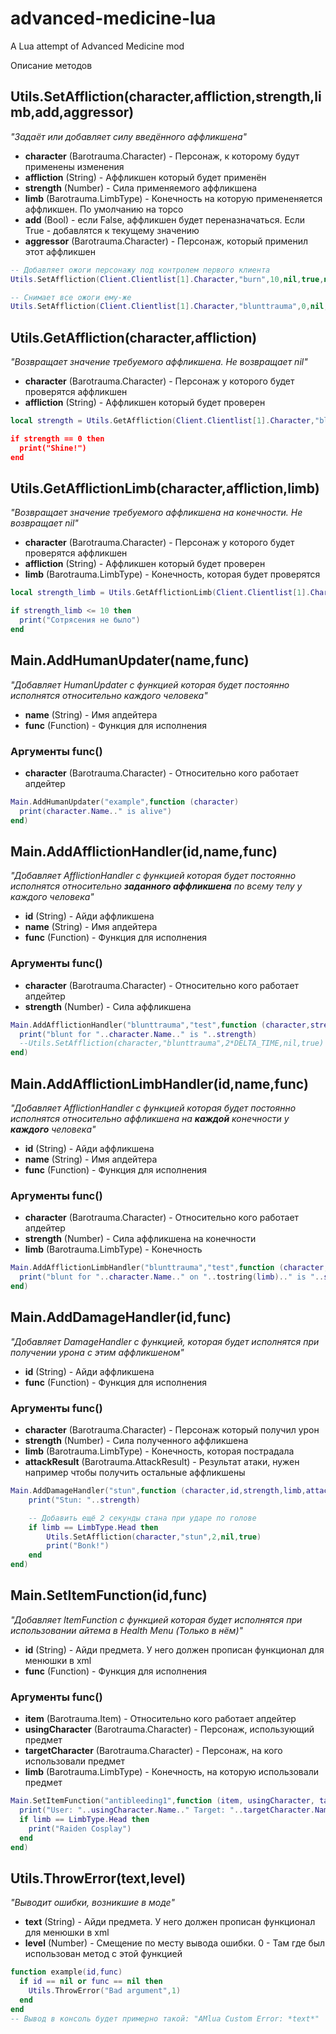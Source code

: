 # advanced-medicine-lua
A Lua attempt of Advanced Medicine mod

Описание методов
## Utils.SetAffliction(character,affliction,strength,limb,add,aggressor)
*"Задаёт или добавляет силу введённого аффликшена"*
- **character** (Barotrauma.Character) - Персонаж, к которому будут применены изменения
- **affliction** (String) - Аффликшен который будет применён
- **strength** (Number) - Сила применяемого аффликшена
- **limb** (Barotrauma.LimbType) - Конечность на которую примененяется аффликшен. По умолчанию на торсо
- **add** (Bool) - если False, аффликшен будет переназначаться. Если True - добавлятся к текущему значению
- **aggressor** (Barotrauma.Character) - Персонаж, который применил этот аффликшен
```lua
-- Добавляет ожоги персонажу под контролем первого клиента
Utils.SetAffliction(Client.Clientlist[1].Character,"burn",10,nil,true,nil)

-- Снимает все ожоги ему-же
Utils.SetAffliction(Client.Clientlist[1].Character,"blunttrauma",0,nil,false,nil)
```

## Utils.GetAffliction(character,affliction)
*"Возвращает значение требуемого аффликшена. Не возвращает nil"*
- **character** (Barotrauma.Character) - Персонаж у которого будет проверятся аффликшен
- **affliction** (String) - Аффликшен который будет проверен
```lua
local strength = Utils.GetAffliction(Client.Clientlist[1].Character,"blunttrauma

if strength == 0 then
  print("Shine!")
end
```

## Utils.GetAfflictionLimb(character,affliction,limb)
*"Возвращает значение требуемого аффликшена на конечности. Не возвращает nil"*
- **character** (Barotrauma.Character) - Персонаж у которого будет проверятся аффликшен
- **affliction** (String) - Аффликшен который будет проверен
- **limb** (Barotrauma.LimbType) - Конечность, которая будет проверятся
```lua
local strength_limb = Utils.GetAfflictionLimb(Client.Clientlist[1].Character,"blunttrauma",LimbType.Head)

if strength_limb <= 10 then
  print("Сотрясения не было")
end
```

## Main.AddHumanUpdater(name,func)
*"Добавляет HumanUpdater с функцией которая будет постоянно исполнятся относительно каждого человека"*
- **name** (String) - Имя апдейтера
- **func** (Function) - Функция для исполнения

### Аргументы func()
- **character** (Barotrauma.Character) - Относительно кого работает апдейтер
```lua
Main.AddHumanUpdater("example",function (character)
  print(character.Name.." is alive")
end)
```

## Main.AddAfflictionHandler(id,name,func)
*"Добавляет AfflictionHandler с функцией которая будет постоянно исполнятся относительно **заданного аффликшена** по всему телу у каждого человека"*
- **id** (String) - Айди аффликшена
- **name** (String) - Имя апдейтера
- **func** (Function) - Функция для исполнения

### Аргументы func()
- **character** (Barotrauma.Character) - Относительно кого работает апдейтер
- **strength** (Number) - Сила аффликшена
```lua
Main.AddAfflictionHandler("blunttrauma","test",function (character,strength)
  print("blunt for "..character.Name.." is "..strength)
  --Utils.SetAffliction(character,"blunttrauma",2*DELTA_TIME,nil,true) -- Умер от синяка
end)
```

## Main.AddAfflictionLimbHandler(id,name,func)
*"Добавляет AfflictionHandler с функцией которая будет постоянно исполнятся относительно аффликшена на **каждой** конечности у **каждого** человека"*
- **id** (String) - Айди аффликшена
- **name** (String) - Имя апдейтера
- **func** (Function) - Функция для исполнения

### Аргументы func()
- **character** (Barotrauma.Character) - Относительно кого работает апдейтер
- **strength** (Number) - Сила аффликшена на конечности
- **limb** (Barotrauma.LimbType) - Конечность
```lua
Main.AddAfflictionLimbHandler("blunttrauma","test",function (character,strength,limb)
  print("blunt for "..character.Name.." on "..tostring(limb).." is "..strength)
end)
```

## Main.AddDamageHandler(id,func)
*"Добавляет DamageHandler с функцией, которая будет исполнятся при получении урона с этим аффликшеном"*
- **id** (String) - Айди аффликшена
- **func** (Function) - Функция для исполнения

### Аргументы func()
- **character** (Barotrauma.Character) - Персонаж который получил урон
- **strength** (Number) - Сила полученного аффликшена
- **limb** (Barotrauma.LimbType) - Конечность, которая пострадала
- **attackResult** (Barotrauma.AttackResult) - Результат атаки, нужен например чтобы получить остальные аффликшены
```lua
Main.AddDamageHandler("stun",function (character,id,strength,limb,attackResult)
    print("Stun: "..strength)

    -- Добавить ещё 2 секунды стана при ударе по голове
    if limb == LimbType.Head then
        Utils.SetAffliction(character,"stun",2,nil,true)
        print("Bonk!")
    end
end)
```

## Main.SetItemFunction(id,func)
*"Добавляет ItemFunction с функцией которая будет исполнятся при использовании айтема в Health Menu (Только в нём)"*
- **id** (String) - Айди предмета. У него должен прописан функционал для менюшки в xml
- **func** (Function) - Функция для исполнения

### Аргументы func()
- **item** (Barotrauma.Item) - Относительно кого работает апдейтер
- **usingCharacter** (Barotrauma.Character) - Персонаж, использующий предмет
- **targetCharacter** (Barotrauma.Character) - Персонаж, на кого использовали предмет
- **limb** (Barotrauma.LimbType) - Конечность, на которую использовали предмет
```lua
Main.SetItemFunction("antibleeding1",function (item, usingCharacter, targetCharacter, limb)
  print("User: "..usingCharacter.Name.." Target: "..targetCharacter.Name)
  if limb == LimbType.Head then
    print("Raiden Cosplay")
  end
end)
```

## Utils.ThrowError(text,level)
*"Выводит ошибки, возникшие в моде"*
- **text** (String) - Айди предмета. У него должен прописан функционал для менюшки в xml
- **level** (Number) - Смещение по месту вывода ошибки. 0 - Там где был использован метод с этой функцией
```lua
function example(id,func)
  if id == nil or func == nil then 
    Utils.ThrowError("Bad argument",1)
  end
end
-- Вывод в консоль будет примерно такой: "AMlua Custom Error: *text*"
```
